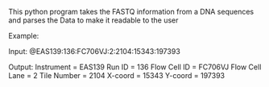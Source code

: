 This python program takes the FASTQ information from a DNA sequences and parses the Data to make it readable to the user

Example: 

Input: @EAS139:136:FC706VJ:2:2104:15343:197393

Output: 
Instrument = EAS139
Run ID = 136
Flow Cell ID = FC706VJ
Flow Cell Lane = 2
Tile Number = 2104
X-coord = 15343
Y-coord = 197393
